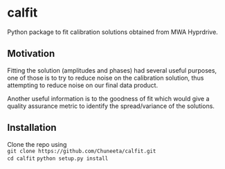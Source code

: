 # calfit

Python package to fit calibration solutions obtained from MWA Hyprdrive.

## Motivation
Fitting the solution (amplitudes and phases) had several useful purposes, one of those is to try to reduce noise on the calibration solution, thus attempting to reduce noise on our final data product.

Another useful information is to the goodness of fit which would give a quality assurance metric to identify the spread/variance of the solutions. 

## Installation
Clone the repo using   
`git clone https://github.com/Chuneeta/calfit.git`   
`cd calfit` 
`python setup.py install`  

